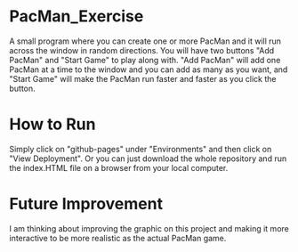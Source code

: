 # PacMan_Exercise

A small program where you can create one or more PacMan and it will run across the window in random directions. You will have two buttons "Add PacMan" and "Start Game" to play along with. "Add PacMan" will add one PacMan at a time to the window and you can add as many as you want, and "Start Game" will make the PacMan run faster and faster as you click the button.

# How to Run

Simply click on "github-pages" under "Environments" and then click on "View Deployment". Or you can just download the whole repository and run the index.HTML file on a browser from your local computer.

# Future Improvement

I am thinking about improving the graphic on this project and making it more interactive to be more realistic as the actual PacMan game.
